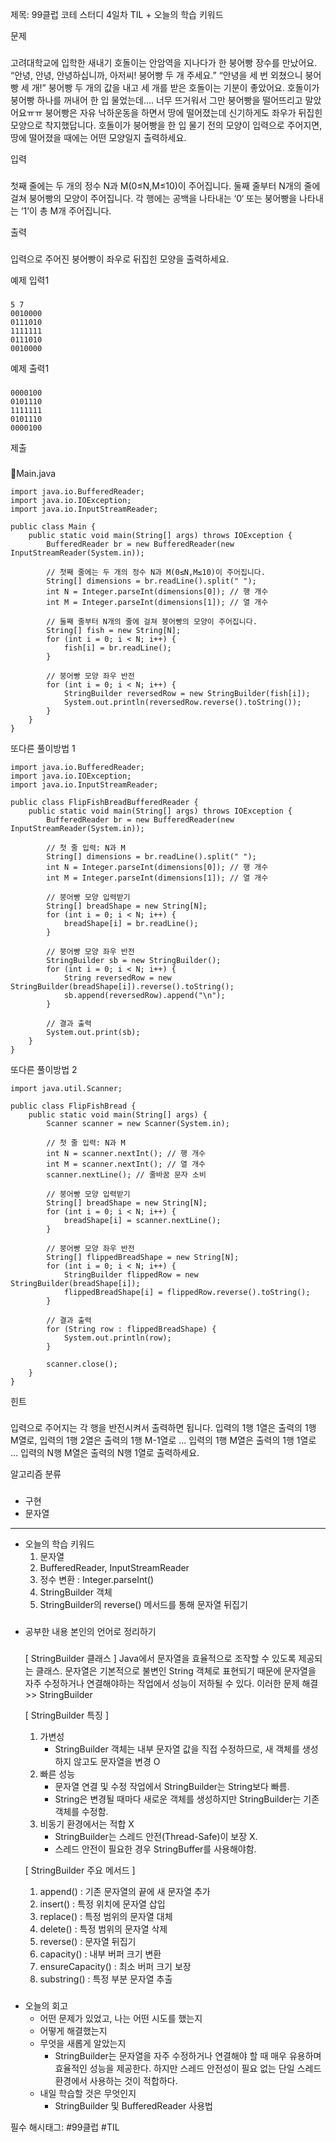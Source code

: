 제목: 99클럽 코테 스터디 4일차 TIL + 오늘의 학습 키워드

문제
###
고려대학교에 입학한 새내기 호돌이는 안암역을 지나다가 한 붕어빵 장수를 만났어요.
“안녕, 안녕, 안녕하십니까, 아저씨! 붕어빵 두 개 주세요.”
“안녕을 세 번 외쳤으니 붕어빵 세 개!”
붕어빵 두 개의 값을 내고 세 개를 받은 호돌이는 기분이 좋았어요. 호돌이가 붕어빵 하나를 꺼내어 한 입 물었는데…. 너무 뜨거워서 그만 붕어빵을 떨어뜨리고 말았어요ㅠㅠ
붕어빵은 자유 낙하운동을 하면서 땅에 떨어졌는데 신기하게도 좌우가 뒤집힌 모양으로 착지했답니다. 호돌이가 붕어빵을 한 입 물기 전의 모양이 입력으로 주어지면, 땅에 떨어졌을 때에는 어떤 모양일지 출력하세요.

입력
###
첫째 줄에는 두 개의 정수 N과 M(0≤N,M≤10)이 주어집니다. 둘째 줄부터 N개의 줄에 걸쳐 붕어빵의 모양이 주어집니다. 각 행에는 공백을 나타내는 ‘0‘ 또는 붕어빵을 나타내는 ‘1’이 총 M개 주어집니다. 

출력
###
입력으로 주어진 붕어빵이 좌우로 뒤집힌 모양을 출력하세요.

예제 입력1
###
```
5 7
0010000
0111010
1111111
0111010
0010000
```

예제 출력1
###
```
0000100
0101110
1111111
0101110
0000100
```

제출
###
Main.java
```
import java.io.BufferedReader;
import java.io.IOException;
import java.io.InputStreamReader;

public class Main {
    public static void main(String[] args) throws IOException {
        BufferedReader br = new BufferedReader(new InputStreamReader(System.in));
        
        // 첫째 줄에는 두 개의 정수 N과 M(0≤N,M≤10)이 주어집니다. 
        String[] dimensions = br.readLine().split(" ");
        int N = Integer.parseInt(dimensions[0]); // 행 개수
        int M = Integer.parseInt(dimensions[1]); // 열 개수
        
        // 둘째 줄부터 N개의 줄에 걸쳐 붕어빵의 모양이 주어집니다.
        String[] fish = new String[N];
        for (int i = 0; i < N; i++) {
            fish[i] = br.readLine();
        }

        // 붕어빵 모양 좌우 반전
        for (int i = 0; i < N; i++) {
            StringBuilder reversedRow = new StringBuilder(fish[i]);
            System.out.println(reversedRow.reverse().toString());
        }
    }
}
```

또다른 풀이방법 1
```
import java.io.BufferedReader;
import java.io.IOException;
import java.io.InputStreamReader;

public class FlipFishBreadBufferedReader {
    public static void main(String[] args) throws IOException {
        BufferedReader br = new BufferedReader(new InputStreamReader(System.in));

        // 첫 줄 입력: N과 M
        String[] dimensions = br.readLine().split(" ");
        int N = Integer.parseInt(dimensions[0]); // 행 개수
        int M = Integer.parseInt(dimensions[1]); // 열 개수

        // 붕어빵 모양 입력받기
        String[] breadShape = new String[N];
        for (int i = 0; i < N; i++) {
            breadShape[i] = br.readLine();
        }

        // 붕어빵 모양 좌우 반전
        StringBuilder sb = new StringBuilder();
        for (int i = 0; i < N; i++) {
            String reversedRow = new StringBuilder(breadShape[i]).reverse().toString();
            sb.append(reversedRow).append("\n");
        }

        // 결과 출력
        System.out.print(sb);
    }
}
```


또다른 풀이방법 2
```
import java.util.Scanner;

public class FlipFishBread {
    public static void main(String[] args) {
        Scanner scanner = new Scanner(System.in);

        // 첫 줄 입력: N과 M
        int N = scanner.nextInt(); // 행 개수
        int M = scanner.nextInt(); // 열 개수
        scanner.nextLine(); // 줄바꿈 문자 소비

        // 붕어빵 모양 입력받기
        String[] breadShape = new String[N];
        for (int i = 0; i < N; i++) {
            breadShape[i] = scanner.nextLine();
        }

        // 붕어빵 모양 좌우 반전
        String[] flippedBreadShape = new String[N];
        for (int i = 0; i < N; i++) {
            StringBuilder flippedRow = new StringBuilder(breadShape[i]);
            flippedBreadShape[i] = flippedRow.reverse().toString();
        }

        // 결과 출력
        for (String row : flippedBreadShape) {
            System.out.println(row);
        }

        scanner.close();
    }
}
```

힌트
###
입력으로 주어지는 각 행을 반전시켜서 출력하면 됩니다. 입력의 1행 1열은 출력의 1행 M열로, 입력의 1행 2열은 출력의 1행 M-1열로 … 입력의 1행 M열은 출력의 1행 1열로 … 입력의 N행 M열은 출력의 N행 1열로 출력하세요.

알고리즘 분류
###
- 구현
- 문자열

-----

- 오늘의 학습 키워드
  1. 문자열
  2. BufferedReader, InputStreamReader
  3. 정수 변환 : Integer.parseInt()
  4. StringBuilder 객체
  5. StringBuilder의 reverse() 메서드를 통해 문자열 뒤집기
###
- 공부한 내용 본인의 언어로 정리하기
  ###
  [ StringBuilder 클래스 ]
  Java에서 문자열을 효율적으로 조작할 수 있도록 제공되는 클래스.
  문자열은 기본적으로 불변인 String 객체로 표현되기 때문에 문자열을 자주 수정하거나 연결해야하는 작업에서 성능이 저하될 수 있다. 이러한 문제 해결 >> StringBuilder

  [ StringBuilder 특징 ]
  1. 가변성
     - StringBuilder 객체는 내부 문자열 값을 직접 수정하므로, 새 객체를 생성하지 않고도 문자열을 변경 O
  2. 빠른 성능
     - 문자열 연결 및 수정 작업에서 StringBuilder는 String보다 빠름.
     - String은 변경될 때마다 새로운 객체를 생성하지만 StringBuilder는 기존 객체를 수정함. 
  3. 비동기 환경에서는 적합 X
     - 	StringBuilder는 스레드 안전(Thread-Safe)이 보장 X.
     - 	스레드 안전이 필요한 경우 StringBuffer를 사용해야함.
    
  [ StringBuilder 주요 메서드 ]
  1. append() : 기존 문자열의 끝에 새 문자열 추가
  2. insert() : 특정 위치에 문자열 삽입
  3. replace() : 특정 범위의 문자열 대체
  4. delete() : 특정 범위의 문자열 삭제
  5. reverse() : 문자열 뒤집기
  6. capacity() : 내부 버퍼 크기 변환
  7. ensureCapacity() : 최소 버퍼 크기 보장
  8. substring() : 특정 부분 문자열 추출
###
- 오늘의 회고
  - 어떤 문제가 있었고, 나는 어떤 시도를 했는지
  - 어떻게 해결했는지
  - 무엇을 새롭게 알았는지
    - StringBuilder는 문자열을 자주 수정하거나 연결해야 할 때 매우 유용하며 효율적인 성능을 제공한다. 하지만 스레드 안전성이 필요 없는 단일 스레드 환경에서 사용하는 것이 적합하다.
  - 내일 학습할 것은 무엇인지
    - StringBuilder 및 BufferedReader 사용법


필수 해시태그: #99클럽 #TIL
